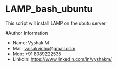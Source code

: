 # LAMP_bash_ubuntu

This script will install LAMP on the ubutu server

#Author Information

- Name: Vyshak M
- Mail: vaisakvichu@gmail.com
- Mob: +91 8089222535
- Linkdln: https://www.linkedin.com/in/vyshakm/
